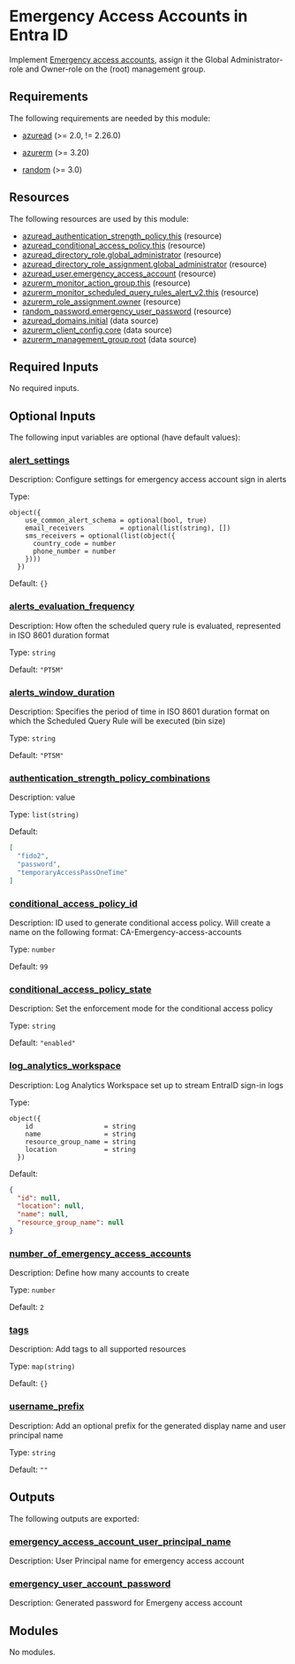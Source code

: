 <!-- BEGIN_TF_DOCS -->
# Emergency Access Accounts in Entra ID

Implement [Emergency access accounts](https://docs.microsoft.com/en-us/azure/active-directory/roles/security-emergency-access), assign it the Global Administrator-role and Owner-role on the (root) management group.

<!-- markdownlint-disable MD033 -->
## Requirements

The following requirements are needed by this module:

- <a name="requirement_azuread"></a> [azuread](#requirement\_azuread) (>= 2.0, != 2.26.0)

- <a name="requirement_azurerm"></a> [azurerm](#requirement\_azurerm) (>= 3.20)

- <a name="requirement_random"></a> [random](#requirement\_random) (>= 3.0)

## Resources

The following resources are used by this module:

- [azuread_authentication_strength_policy.this](https://registry.terraform.io/providers/hashicorp/azuread/latest/docs/resources/authentication_strength_policy) (resource)
- [azuread_conditional_access_policy.this](https://registry.terraform.io/providers/hashicorp/azuread/latest/docs/resources/conditional_access_policy) (resource)
- [azuread_directory_role.global_administrator](https://registry.terraform.io/providers/hashicorp/azuread/latest/docs/resources/directory_role) (resource)
- [azuread_directory_role_assignment.global_administrator](https://registry.terraform.io/providers/hashicorp/azuread/latest/docs/resources/directory_role_assignment) (resource)
- [azuread_user.emergency_access_account](https://registry.terraform.io/providers/hashicorp/azuread/latest/docs/resources/user) (resource)
- [azurerm_monitor_action_group.this](https://registry.terraform.io/providers/hashicorp/azurerm/latest/docs/resources/monitor_action_group) (resource)
- [azurerm_monitor_scheduled_query_rules_alert_v2.this](https://registry.terraform.io/providers/hashicorp/azurerm/latest/docs/resources/monitor_scheduled_query_rules_alert_v2) (resource)
- [azurerm_role_assignment.owner](https://registry.terraform.io/providers/hashicorp/azurerm/latest/docs/resources/role_assignment) (resource)
- [random_password.emergency_user_password](https://registry.terraform.io/providers/hashicorp/random/latest/docs/resources/password) (resource)
- [azuread_domains.initial](https://registry.terraform.io/providers/hashicorp/azuread/latest/docs/data-sources/domains) (data source)
- [azurerm_client_config.core](https://registry.terraform.io/providers/hashicorp/azurerm/latest/docs/data-sources/client_config) (data source)
- [azurerm_management_group.root](https://registry.terraform.io/providers/hashicorp/azurerm/latest/docs/data-sources/management_group) (data source)

<!-- markdownlint-disable MD013 -->
## Required Inputs

No required inputs.

## Optional Inputs

The following input variables are optional (have default values):

### <a name="input_alert_settings"></a> [alert\_settings](#input\_alert\_settings)

Description: Configure settings for emergency access account sign in alerts

Type:

```hcl
object({
    use_common_alert_schema = optional(bool, true)
    email_receivers         = optional(list(string), [])
    sms_receivers = optional(list(object({
      country_code = number
      phone_number = number
    })))
  })
```

Default: `{}`

### <a name="input_alerts_evaluation_frequency"></a> [alerts\_evaluation\_frequency](#input\_alerts\_evaluation\_frequency)

Description: How often the scheduled query rule is evaluated, represented in ISO 8601 duration format

Type: `string`

Default: `"PT5M"`

### <a name="input_alerts_window_duration"></a> [alerts\_window\_duration](#input\_alerts\_window\_duration)

Description: Specifies the period of time in ISO 8601 duration format on which the Scheduled Query Rule will be executed (bin size)

Type: `string`

Default: `"PT5M"`

### <a name="input_authentication_strength_policy_combinations"></a> [authentication\_strength\_policy\_combinations](#input\_authentication\_strength\_policy\_combinations)

Description: value

Type: `list(string)`

Default:

```json
[
  "fido2",
  "password",
  "temporaryAccessPassOneTime"
]
```

### <a name="input_conditional_access_policy_id"></a> [conditional\_access\_policy\_id](#input\_conditional\_access\_policy\_id)

Description: ID used to generate conditional access policy. Will create a name on the following format: CA<ID>-Emergency-access-accounts

Type: `number`

Default: `99`

### <a name="input_conditional_access_policy_state"></a> [conditional\_access\_policy\_state](#input\_conditional\_access\_policy\_state)

Description: Set the enforcement mode for the conditional access policy

Type: `string`

Default: `"enabled"`

### <a name="input_log_analytics_workspace"></a> [log\_analytics\_workspace](#input\_log\_analytics\_workspace)

Description: Log Analytics Workspace set up to stream EntraID sign-in logs

Type:

```hcl
object({
    id                  = string
    name                = string
    resource_group_name = string
    location            = string
  })
```

Default:

```json
{
  "id": null,
  "location": null,
  "name": null,
  "resource_group_name": null
}
```

### <a name="input_number_of_emergency_access_accounts"></a> [number\_of\_emergency\_access\_accounts](#input\_number\_of\_emergency\_access\_accounts)

Description: Define how many accounts to create

Type: `number`

Default: `2`

### <a name="input_tags"></a> [tags](#input\_tags)

Description: Add tags to all supported resources

Type: `map(string)`

Default: `{}`

### <a name="input_username_prefix"></a> [username\_prefix](#input\_username\_prefix)

Description: Add an optional prefix for the generated display name and user principal name

Type: `string`

Default: `""`

## Outputs

The following outputs are exported:

### <a name="output_emergency_access_account_user_principal_name"></a> [emergency\_access\_account\_user\_principal\_name](#output\_emergency\_access\_account\_user\_principal\_name)

Description: User Principal name for emergency access account

### <a name="output_emergency_user_account_password"></a> [emergency\_user\_account\_password](#output\_emergency\_user\_account\_password)

Description: Generated password for Emergeny access account

## Modules

No modules.
<!-- END_TF_DOCS -->
